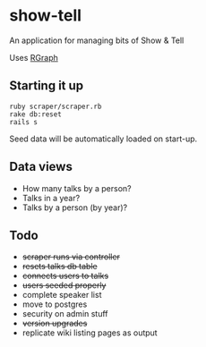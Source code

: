 show-tell
=========

An application for managing bits of Show &amp; Tell

Uses [RGraph](http://www.rgraph.net/)

## Starting it up

```
ruby scraper/scraper.rb
rake db:reset
rails s
```

Seed data will be automatically loaded on start-up.

## Data views

* How many talks by a person?
* Talks in a year?
* Talks by a person (by year)?

## Todo

* ~~scraper runs via controller~~
* ~~resets talks db table~~
* ~~connects users to talks~~
* ~~users seeded properly~~
* complete speaker list
* move to postgres
* security on admin stuff
* ~~version upgrades~~
* replicate wiki listing pages as output